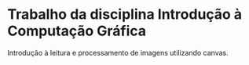 # Trabalho da disciplina Introdução à Computação Gráfica

Introdução à leitura e processamento de imagens utilizando canvas.
